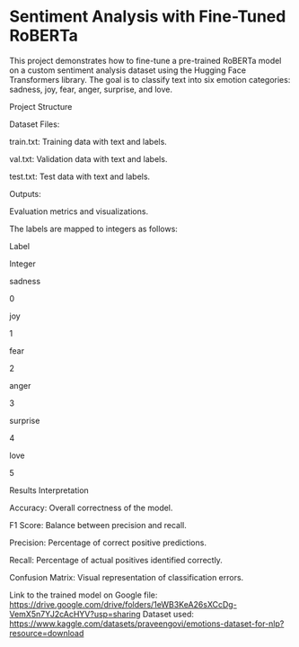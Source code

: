 # Sentiment Analysis with Fine-Tuned RoBERTa

This project demonstrates how to fine-tune a pre-trained RoBERTa model on a custom sentiment analysis dataset using the Hugging Face Transformers library. The goal is to classify text into six emotion categories: sadness, joy, fear, anger, surprise, and love.

Project Structure

Dataset Files:

train.txt: Training data with text and labels.

val.txt: Validation data with text and labels.

test.txt: Test data with text and labels.

Outputs:


Evaluation metrics and visualizations.


The labels are mapped to integers as follows:

Label

Integer

sadness

0

joy

1

fear

2

anger

3

surprise

4

love

5



Results Interpretation

Accuracy: Overall correctness of the model.

F1 Score: Balance between precision and recall.

Precision: Percentage of correct positive predictions.

Recall: Percentage of actual positives identified correctly.

Confusion Matrix: Visual representation of classification errors.

Link to the trained model on Google file: https://drive.google.com/drive/folders/1eWB3KeA26sXCcDg-VemX5n7YJ2cAcHYV?usp=sharing
Dataset used: https://www.kaggle.com/datasets/praveengovi/emotions-dataset-for-nlp?resource=download
